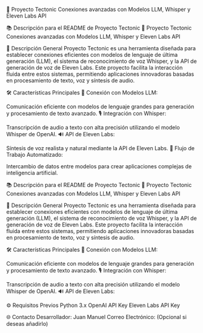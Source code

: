 🚀 Proyecto Tectonic
Conexiones avanzadas con Modelos LLM, Whisper y Eleven Labs API


📚 Descripción para el README de Proyecto Tectonic
🚀 Proyecto Tectonic
Conexiones avanzadas con Modelos LLM, Whisper y Eleven Labs API

🌟 Descripción General
Proyecto Tectonic es una herramienta diseñada para establecer conexiones eficientes con modelos de lenguaje de última generación (LLM), el sistema de reconocimiento de voz Whisper, y la API de generación de voz de Eleven Labs. Este proyecto facilita la interacción fluida entre estos sistemas, permitiendo aplicaciones innovadoras basadas en procesamiento de texto, voz y síntesis de audio.

🛠️ Características Principales
🤖 Conexión con Modelos LLM:

Comunicación eficiente con modelos de lenguaje grandes para generación y procesamiento de texto avanzado.
🎙️ Integración con Whisper:

Transcripción de audio a texto con alta precisión utilizando el modelo Whisper de OpenAI.
🔊 API de Eleven Labs:

Síntesis de voz realista y natural mediante la API de Eleven Labs.
🔄 Flujo de Trabajo Automatizado:

Intercambio de datos entre modelos para crear aplicaciones complejas de inteligencia artificial.


📚 Descripción para el README de Proyecto Tectonic
🚀 Proyecto Tectonic
Conexiones avanzadas con Modelos LLM, Whisper y Eleven Labs API

🌟 Descripción General
Proyecto Tectonic es una herramienta diseñada para establecer conexiones eficientes con modelos de lenguaje de última generación (LLM), el sistema de reconocimiento de voz Whisper, y la API de generación de voz de Eleven Labs. Este proyecto facilita la interacción fluida entre estos sistemas, permitiendo aplicaciones innovadoras basadas en procesamiento de texto, voz y síntesis de audio.

🛠️ Características Principales
🤖 Conexión con Modelos LLM:

Comunicación eficiente con modelos de lenguaje grandes para generación y procesamiento de texto avanzado.
🎙️ Integración con Whisper:

Transcripción de audio a texto con alta precisión utilizando el modelo Whisper de OpenAI.
🔊 API de Eleven Labs:


⚙️ Requisitos Previos
Python 3.x
OpenAI API Key
Eleven Labs API Key


🌐 Contacto
Desarrollador: Juan Manuel
Correo Electrónico: (Opcional si deseas añadirlo)
